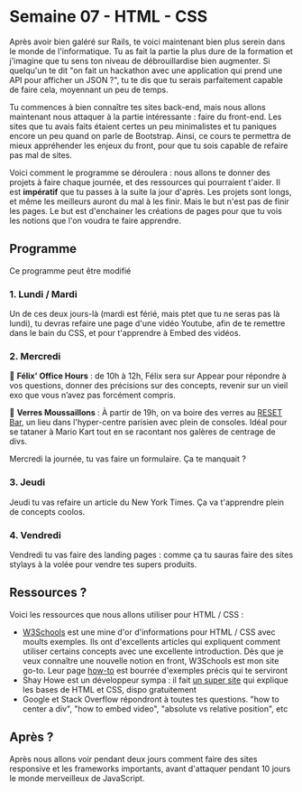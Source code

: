 # Semaine 07 - HTML - CSS
Après avoir bien galéré sur Rails, te voici maintenant bien plus serein dans le monde de l'informatique. Tu as fait la partie la plus dure de la formation et j'imagine que tu sens ton niveau de débrouillardise bien augmenter. Si quelqu'un te dit "on fait un hackathon avec une application qui prend une API pour afficher un JSON ?", tu te dis que tu serais parfaitement capable de faire cela, moyennant un peu de temps.

Tu commences à bien connaître tes sites back-end, mais nous allons maintenant nous attaquer à la partie intéressante : faire du front-end. Les sites que tu avais faits étaient certes un peu minimalistes et tu paniques encore un peu quand on parle de Bootstrap. Ainsi, ce cours te permettra de mieux appréhender les enjeux du front, pour que tu sois capable de refaire pas mal de sites.

Voici comment le programme se déroulera : nous allons te donner des projets à faire chaque journée, et des ressources qui pourraient t'aider. Il est **impératif** que tu passes à la suite la jour d'après. Les projets sont longs, et même les meilleurs auront du mal à les finir. Mais le but n'est pas de finir les pages. Le but est d'enchainer les créations de pages pour que tu vois les notions que l'on voudra te faire apprendre.

## Programme
Ce programme peut être modifié

### 1. Lundi / Mardi
Un de ces deux jours-là (mardi est férié, mais ptet que tu ne seras pas là lundi), tu devras refaire une page d'une vidéo Youtube, afin de te remettre dans le bain du CSS, et pour t'apprendre à Embed des vidéos.

### 2. Mercredi
📅 **Félix' Office Hours** : de 10h à 12h, Félix sera sur Appear pour répondre à vos questions, donner des précisions sur des concepts, revenir sur un vieil exo que vous n’avez pas forcément compris.

📅 **Verres Moussaillons** : À partir de 19h, on va boire des verres au [RESET Bar](http://www.reset.bar/), un lieu dans l'hyper-centre parisien avec plein de consoles. Idéal pour se tataner à Mario Kart tout en se racontant nos galères de centrage de divs.

Mercredi la journée, tu vas faire un formulaire. Ça te manquait ?

### 3. Jeudi
Jeudi tu vas refaire un article du New York Times. Ça va t'apprendre plein de concepts coolos.

### 4. Vendredi
Vendredi tu vas faire des landing pages : comme ça tu sauras faire des sites stylays à la volée pour vendre tes supers produits.

## Ressources ?
Voici les ressources que nous allons utiliser pour HTML / CSS :

- [W3Schools](https://www.w3schools.com/) est une mine d'or d'informations pour HTML / CSS avec moults exemples. Ils ont d'excellents articles qui expliquent comment utiliser certains concepts avec une excellente introduction. Dès que je veux connaître une nouvelle notion en front, W3Schools est mon site go-to. Leur page [how-to](https://www.w3schools.com/howto/) est bourrée d'exemples précis qui te serviront
- Shay Howe est un développeur sympa : il fait [un super site](http://learn.shayhowe.com/) qui explique les bases de HTML et CSS, dispo gratuitement
- Google et Stack Overflow répondront à toutes tes questions. "how to center a div", "how to embed video", "absolute vs relative position", etc


## Après ?
Après nous allons voir pendant deux jours comment faire des sites responsive et les frameworks importants, avant d'attaquer pendant 10 jours le monde merveilleux de JavaScript.
